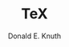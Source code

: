 ---
title: TeX
wikidata_id: Q5301
pagetitle: TeX
author: Donald E. Knuth
inception: 1978
props:
   -  key: Author
      value: Donald E. Knuth
   -  key: Release
      value: 1978
   # -  wikidata_id: ...
---
